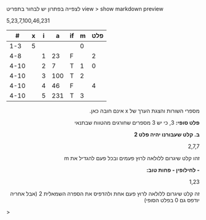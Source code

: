 ﻿לצפייה בפתרון יש לבחור בתפריט
view > show markdown preview

5,23,7,100,46,231

|#   |x   | i | a  | if | m | פלט|
|----|----|---|----|----|---|----|
|1-3 | 5  |   |    |    | 0 |    |
|4-8 |    | 1 | 23 | F  |   |  2 |
|4-10|    | 2 | 7  | T  | 1 |  0 |
|4-10|    | 3 | 100| T  | 2 |    |
|4-10|    | 4 | 46 | F  |   |  4 |
|4-10|    | 5 | 231| T  | 3 |    |



<div dir="rtl" style="text-align: right;">

מספרי השורות והצגת הערך של x אינם חובה כאן.


**פלט סופי:** 3, כי יש 3 מספרים שחורגים מהטווח שבתנאי

**ב. קלט שעבורנו יהיה פלט 2**

2,7,7

 זהו קלט שיגרום ללולאה לרוץ פעמים ובכל פעם להגדיל את m

 **- לחילופין - פחות טוב:**
 


1,23 

זה קלט שיגרום ללולאה לרוץ פעם אחת ולהדפיס את הספרה השמאלית 2 (אבל אחריה יודפס גם 0 בפלט הסופי)


</div>>